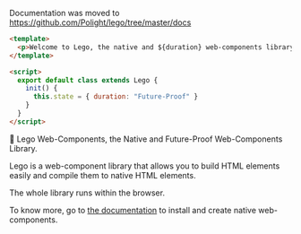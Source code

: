 Documentation was moved to https://github.com/Polight/lego/tree/master/docs

```html
<template>
  <p>Welcome to Lego, the native and ${duration} web-components library.</p>
</template>

<script>
  export default class extends Lego {
    init() {
      this.state = { duration: "Future-Proof" }
    }
  }
</script>
```

🚀 Lego Web-Components, the Native and Future-Proof Web-Components Library.

Lego is a web-component library that allows you to build HTML elements easily and compile them to native HTML elements.

The whole library runs within the browser.

To know more, go to [the documentation](https://lego.js.org/) to install and create native web-components.

